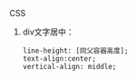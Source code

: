 CSS

1. div文字居中：
   ```
   line-height: [同父容器高度];
   text-align:center;
   vertical-align: middle;
   ```





